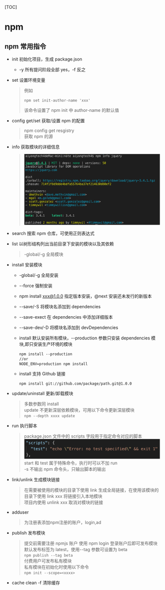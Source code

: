 [TOC]

# npm

## npm 常用指令

- init 初始化项目，生成 package.json

  - -y 所有提问阶段全部 yes，-f 反之

- set 设置环境变量
  > 例如
  >
  > ```
  > npm set init-author-name 'xxx'
  > ```
  >
  > 该命令设置了 npm init 中 author-name 的默认值
- config get/set 获取/设置 npm 的配置
  > npm config get resgistry  
  > 获取 npm 的源
- info 获取模块的详细信息

  > ![alt npm info](./npm-img/info.png)

- search 搜索 npm 仓库，可使用正则表达式
- list 以树形结构列出当前目录下安装的模块以及其依赖

  > -global/-g 全局模块

- install 安装模块
  - -global/-g 全局安装
  - --force 强制安装
  - npm install xxx@1.0.0 指定版本安装，@next 安装还未发行的新版本
  - --save/-S 将模块名添加到 dependencies
  - --save-exect 在 dependencies 中添加详细版本
  - --save-dev/-D 将模块名添加到 devDependencies
  - install 默认安装所有模块，--production 参数只安装 dependencies 模块,即只安装生产环境的模块

    ```
    npm install --production
    //or
    NODE_ENV=production npm install
    ```

  - install 支持 Github 链接

    ```
    npm install git://github.com/package/path.git@1.0.0
    ```
- update/uninstall 更新/卸载模块
  > 多数参数同 install  
  > update 不更新深层依赖模块，可用以下命令更新深层模块  
  > `npm --depth xxxx update`
- run 执行脚本
  > package.json 文件中的 scripts 字段用于指定命令对应的脚本  
  > ![alt script](./npm-img/run.png)  
  > start 和 test 属于特殊命令，执行时可以不加 run  
  > -s 不输出 npm 命令头，只输出脚本的输出
- link/unlink 生成模块链接
  > 在需要被使用的模块的目录下使用 link 生成全局链接，在使用该模块的目录下使用 link xxx 将链接引入本地模块  
  > 项目内使用 unlink xxx 取消对模块的链接
- adduser

  > 为注册表添加npm注册的账户，login,ad

- publish 发布模块
  > 提交前需要注册 npmjs 账户
  > 使用 npm login 登录账户后即可发布模块
  > 默认发布标签为 latest，使用--tag 参数可设置为 beta  
  > `npm publish --tag beta`  
  > 付费用户可发布私有模块  
  > 私有模块在初始化时使用以下命令  
  > `npm init --scope=<xxxx>`

- cache clean -f 清除缓存